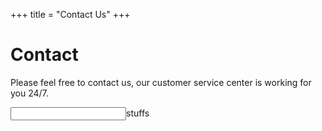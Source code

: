 +++
title = "Contact Us"
+++

# Contact

Please feel free to contact us, our customer service center is working for you 24/7.


<input><label>stuff</label>s